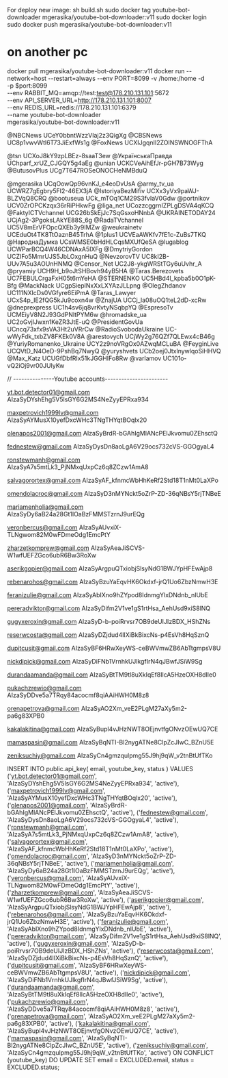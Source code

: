 For deploy new image:
sh build.sh
sudo docker tag youtube-bot-downloader mgerasika/youtube-bot-downloader:v11
sudo docker login
sudo docker push mgerasika/youtube-bot-downloader:v11

# on another pc
docker pull mgerasika/youtube-bot-downloader:v11
docker run --network=host --restart=always --env PORT=8099 -v /home:/home -d \
  -p $port:8099 \
  --env RABBIT_MQ=amqp://test:test@178.210.131.101:5672 \
  --env API_SERVER_URL=http://178.210.131.101:8007 \
  --env REDIS_URL=redis://178.210.131.101:6379 \
  --name youtube-bot-downloader \
  mgerasika/youtube-bot-downloader:v11


@NBCNews UCeY0bbntWzzVIaj2z3QigXg
@CBSNews UC8p1vwvWtl6T73JiExfWs1g
@FoxNews UCXIJgqnII2ZOINSWNOGFThA

@tsn UCXoJ8kY9zpLBEz-8saaT3ew
@УкраїнськаПравда UChparf_xrUZ_CJGQY5g4aEg
@unian UCKCVeAihEfJr-pGH7B73Wyg
@ButusovPlus UCg7T647ROSeONOCHeNMBduQ

@mgerasika UCqOowQp96vnKJ_e4eoDvUsA
@army_tv_ua UCWRZ7gEgbry5FI2-46EX3jA
@IstoriyaBezMifiv UCXx3yVx9paWJ-BLZVqQ8CRQ
@bootuseua UCk_mTOq1CM29S3fvIaV0Gdw
@portnikov UCV0ZrOPCKzqx36rRiPHkwFg
@liga_net UCozzcggrnIZPLgDSVA4qKCQ
@FaktyICTVchannel UCG26bSkEjJc7SqGsxoHNnbA
@UKRAINETODAY24 UCjAg2-3PgoksLAkYE88S_6g
@RadaTVchannel UC5V8mErVFOpcQXEb3y9IMZw
@weukrainetv UCEduOt4TK8TtOaznB45TrhA
@1plus1 UCVEaAWKfv7fE1c-ZuBs7TKQ
@НароднаДумка UCsWMSE0bHdHLCqsMXUfQeSA
@lugablog UCWParBCQ4W46CDNAxA5IXFg
@DmytriyGordon UCZIFo5MmrUJS5JbLOxgnHuQ
@NevzorovTV UC8kI2B-UUv7A5u3AOUnHNMQ
@Censor_Net UC2J8-ykgWRStTGy6uUvhr_A
@pryamiy  UCH9H_b9oJtSHBovh94yB5HA
@Taras.Berezovets UC7FEBULCrgaFxH05t6mYeHA
@STERNENKO UC5HBd4l_kpba5b0O1pK-Bfg
@MackNack UCgpSieplNxXxLXYAzJLLpng
@OlegZhdanov UC111NXlcDs0VGfyre6EiPmA
@Taras_Lawyer UCxS4p_IE2fQG5kJu9coxn4w
@ZnajUA UCCj_la08uOQ1teL2dD-xcRw
@dneprexpress UC1h4sv6jq8vrKvtyNSqbpYQ
@EspresoTv UCMEiyV8N2J93GdPNltPYM6w
@hromadske_ua UC2oGvjIJwxn1KeZR3JtE-uQ
@PresidentGovUa UCncq73xfx9sVA3Ht2uVRrCw
@RadioSvobodaUkraine UC-wWyFdk_txbZV8FKEk0V8A
@arestovych UCjWy2g76QZf7QLEwx4cB46g
@YuriyRomanenko_Ukraine UCY2z9noVRgOx0AZwqMCLuBA
@FeyginLive UCQVtD_N4OeD-9PshBq7NwyQ
@yuryshvets UCb2oej0JtxlnywlqoSiHHVQ
@Max_Katz UCUGfDbfRIx51kJGGHIFo8Rw
@varlamov UC101o-vQ2iOj9vr00JUlyKw


// ---------------Youtube accounts-----------------------

yt.bot.detector01@gmail.com
AIzaSyDYshEhg5V5lsGY6G2MS4NeZyyEPRxa934

maxpetrovich1999lv@gmail.com
AIzaSyAYMusX10yefDxcWHc3TNgTHYqtBOqlx20

olenapos2001@gmail.com
AIzaSyBrdR-bGAhIgMlANcPElJkvomu0ZEhsctQ

fednestew@gmail.com
AIzaSyDysDn8aoLgA6V29ocs732cVS-GGOgyaL4

ronstewmanh@gmail.com
AIzaSyA7s5mtLk3_PjNMxqUxpCz6q8ZCzw1AmA8

salvagorortex@gmail.com
AIzaSyAF_kfnmcWbHhKeRf2Std18T1nMt0LaXPo

omendolacroc@gmail.com
AIzaSyD3nMYNckt5oZrP-ZD-36qNBsY5rjTNBeE

mariamenholia@gmail.com
AIzaSyDy6aB24a28Gt1lOaBzFMMSTzrnJ9urEQg

veronbercus@gmail.com
AIzaSyAUvxiX-TLNgwom82M0wFDmeOdg1EmcPtY

zharzetkomprew@gmail.com
AIzaSyAeaJiSCVS-W1wfUEFZGco6ubR6Bw3RoXw

aserikgopier@gmail.com
AIzaSyArgpuQTxiobjSlsyNdG1BWJYpHFEwAjp8

rebenarohos@gmail.com
AIzaSyBzuYaEqvHK6Okdxf-jrQ1Uo6ZbzNmwH3E

feranizulie@gmail.com
AIzaSyAbIXno9hZYpod8IdnmgYlxDNdnb_nIUbE

pereradviktor@gmail.com
AIzaSyDifm2V1ve1gS1rtHsa_AehUsd9xiS8lNQ

gugyxeroxin@gmail.com
AIzaSyD-b-poiRrvsr7OB9deUIJIzBDX_HShZNs

reserwcosta@gmail.com
AIzaSyDZjdud4lIXiBkBixcNs-p4EsVh8HqSznQ

dupitcusit@gmail.com
AIzaSyBF6HRwXeyWS-ceBWVmwZB6AbTtgmpsV8U

nickdipick@gmail.com
AIzaSyDiFNb1VrnhkUJlkgfIrN4qJBwfJSiW9Sg

durandaamanda@gmail.com
AIzaSyBtTM9tl8uXkIqEf8IlcA5HzeOXH8dlIe0

pukachzrewio@gmail.com
AIzaSyDDve5a7TRqy84acocmf8qiAAiHWH0M8z8

orenapetrova@gmail.com
AIzaSyAO2Xm_veE2PLgM27aXy5m2-pa6g83XPB0

kakalakitina@gmail.com
AIzaSyBupl4vJHzNWT8OEjnvtfgONvzOEwUQ7CE

mamaspasin@gmail.com
AIzaSyBqNTI-Bl2nygATNe8ClpZcJIwC_BZnU5E

zeniksuchiy@gmail.com
AIzaSyCn4gmzqulpmg55J9hj9qW_v2tnBtUfTKo


INSERT INTO public.api_key(
    email, youtube_key, status
)
VALUES
    ('yt.bot.detector01@gmail.com', 'AIzaSyDYshEhg5V5lsGY6G2MS4NeZyyEPRxa934', 'active'),
    ('maxpetrovich1999lv@gmail.com', 'AIzaSyAYMusX10yefDxcWHc3TNgTHYqtBOqlx20', 'active'),
    ('olenapos2001@gmail.com', 'AIzaSyBrdR-bGAhIgMlANcPElJkvomu0ZEhsctQ', 'active'),
    ('fednestew@gmail.com', 'AIzaSyDysDn8aoLgA6V29ocs732cVS-GGOgyaL4', 'active'),
    ('ronstewmanh@gmail.com', 'AIzaSyA7s5mtLk3_PjNMxqUxpCz6q8ZCzw1AmA8', 'active'),
    ('salvagorortex@gmail.com', 'AIzaSyAF_kfnmcWbHhKeRf2Std18T1nMt0LaXPo', 'active'),
    ('omendolacroc@gmail.com', 'AIzaSyD3nMYNckt5oZrP-ZD-36qNBsY5rjTNBeE', 'active'),
    ('mariamenholia@gmail.com', 'AIzaSyDy6aB24a28Gt1lOaBzFMMSTzrnJ9urEQg', 'active'),
    ('veronbercus@gmail.com', 'AIzaSyAUvxiX-TLNgwom82M0wFDmeOdg1EmcPtY', 'active'),
    ('zharzetkomprew@gmail.com', 'AIzaSyAeaJiSCVS-W1wfUEFZGco6ubR6Bw3RoXw', 'active'),
    ('aserikgopier@gmail.com', 'AIzaSyArgpuQTxiobjSlsyNdG1BWJYpHFEwAjp8', 'active'),
    ('rebenarohos@gmail.com', 'AIzaSyBzuYaEqvHK6Okdxf-jrQ1Uo6ZbzNmwH3E', 'active'),
    ('feranizulie@gmail.com', 'AIzaSyAbIXno9hZYpod8IdnmgYlxDNdnb_nIUbE', 'active'),
    ('pereradviktor@gmail.com', 'AIzaSyDifm2V1ve1gS1rtHsa_AehUsd9xiS8lNQ', 'active'),
    ('gugyxeroxin@gmail.com', 'AIzaSyD-b-poiRrvsr7OB9deUIJIzBDX_HShZNs', 'active'),
    ('reserwcosta@gmail.com', 'AIzaSyDZjdud4lIXiBkBixcNs-p4EsVh8HqSznQ', 'active'),
    ('dupitcusit@gmail.com', 'AIzaSyBF6HRwXeyWS-ceBWVmwZB6AbTtgmpsV8U', 'active'),
    ('nickdipick@gmail.com', 'AIzaSyDiFNb1VrnhkUJlkgfIrN4qJBwfJSiW9Sg', 'active'),
    ('durandaamanda@gmail.com', 'AIzaSyBtTM9tl8uXkIqEf8IlcA5HzeOXH8dlIe0', 'active'),
    ('pukachzrewio@gmail.com', 'AIzaSyDDve5a7TRqy84acocmf8qiAAiHWH0M8z8', 'active'),
    ('orenapetrova@gmail.com', 'AIzaSyAO2Xm_veE2PLgM27aXy5m2-pa6g83XPB0', 'active'),
    ('kakalakitina@gmail.com', 'AIzaSyBupl4vJHzNWT8OEjnvtfgONvzOEwUQ7CE', 'active'),
    ('mamaspasin@gmail.com', 'AIzaSyBqNTI-Bl2nygATNe8ClpZcJIwC_BZnU5E', 'active'),
    ('zeniksuchiy@gmail.com', 'AIzaSyCn4gmzqulpmg55J9hj9qW_v2tnBtUfTKo', 'active')
ON CONFLICT (youtube_key)
DO UPDATE SET
    email = EXCLUDED.email,
    status = EXCLUDED.status;

